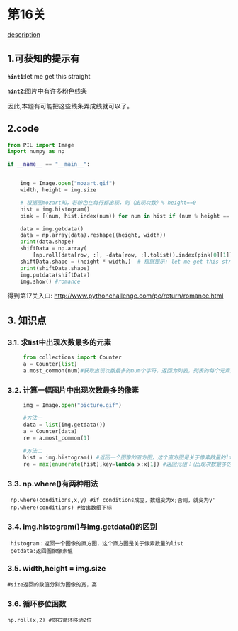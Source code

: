 # 第16关

[description](http://www.pythonchallenge.com/pc/return/mozart.html)

## 1.可获知的提示有
**`hint1`**:let me get this straight

**`hint2`**:图片中有许多粉色线条

因此,本题有可能把这些线条弄成线就可以了。

## 2.code
```python
from PIL import Image
import numpy as np

if __name__ == "__main__":


    img = Image.open("mozart.gif")
    width, height = img.size

    # 根据图mozart知，若粉色在每行都出现，则（出现次数）% height==0
    hist = img.histogram()
    pink = [(num, hist.index(num)) for num in hist if (num % height == 0 and num != 0)]  # (出现次数,像素)

    data = img.getdata()
    data = np.array(data).reshape((height, width))
    print(data.shape)
    shiftData = np.array(
        [np.roll(data[row, :], -data[row, :].tolist().index(pink[0][1])) for row in range(height)])  # 将pink颜色移到前面
    shiftData.shape = (height * width,)  # 根据提示: let me get this straight
    print(shiftData.shape)
    img.putdata(shiftData)
    img.show() #romance


```
得到第17关入口: http://www.pythonchallenge.com/pc/return/romance.html  

## 3. 知识点
### 3.1. 求list中出现次数最多的元素
```python
     from collections import Counter
     a = Counter(list)
     a.most_common(num)#获取出现次数最多的num个字符，返回为列表，列表的每个元素为元组（出现最多次的字符，出现次数）
```

### 3.2. 计算一幅图片中出现次数最多的像素
```python
     img = Image.open("picture.gif")

     #方法一
     data = list(img.getdata())
     a = Counter(data) 
     re = a.most_common(1)
     
     #方法二
     hist = img.histogram() #返回一个图像的直方图，这个直方图是关于像素数量的list
     re = max(enumerate(hist),key=lambda x:x[1]) #返回元组：（出现次数最多的像素，出现次数）
```

### 3.3. np.where()有两种用法
     np.where(conditions,x,y) #if conditions成立，数组变为x;否则，就变为y'
     np.where(conditions) #给出数组下标

### 3.4. img.histogram()与img.getdata()的区别
     histogram：返回一个图像的直方图，这个直方图是关于像素数量的list
     getdata:返回图像像素值
### 3.5. width,height = img.size 
    #size返回的数值分别为图像的宽，高
### 3.6. 循环移位函数 
    np.roll(x,2) #向右循环移动2位






